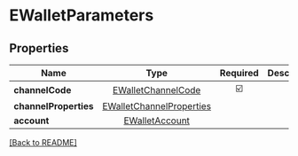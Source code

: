 # EWalletParameters



## Properties

| Name | Type | Required | Description | Examples |
|------------|:-------------:|:-------------:|-------------|:-------------:|
| **channelCode** | [EWalletChannelCode](EWalletChannelCode.md) | ☑️ |  | | |
**channelProperties** | [EWalletChannelProperties](EWalletChannelProperties.md) |  |  | | |
**account** | [EWalletAccount](EWalletAccount.md) |  |  | | |



[[Back to README]](../../README.md)